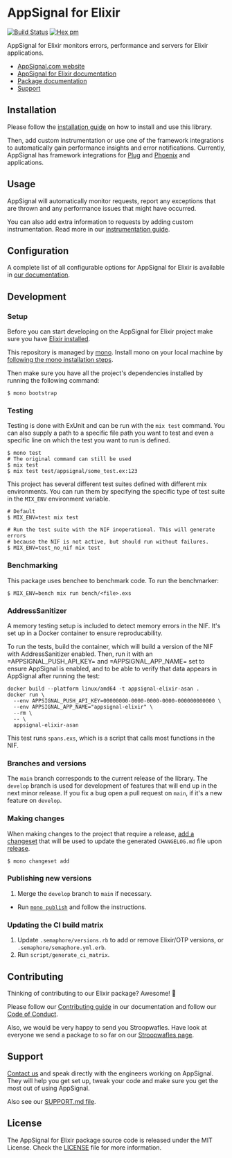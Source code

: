 # AppSignal for Elixir

[![Build Status](https://travis-ci.org/appsignal/appsignal-elixir.png?branch=main)](https://travis-ci.org/appsignal/appsignal-elixir)
[![Hex pm](http://img.shields.io/hexpm/v/appsignal.svg?style=flat)](https://hex.pm/packages/appsignal)

AppSignal for Elixir monitors errors, performance and servers for Elixir
applications.

- [AppSignal.com website](https://www.appsignal.com/elixir)
- [AppSignal for Elixir documentation](https://docs.appsignal.com/elixir/)
- [Package documentation](https://hexdocs.pm/appsignal/)
- [Support][contact]

## Installation

Please follow the [installation
guide](https://docs.appsignal.com/elixir/installation.html) on how to install
and use this library.

Then, add custom instrumentation or use one of the framework integrations to
automatically gain performance insights and error notifications. Currently,
AppSignal has framework integrations for
[Plug](https://github.com/appsignal/appsignal-elixir-plug) and
[Phoenix](https://github.com/appsignal/appsignal-elixir-phoenix) and
applications.

## Usage

AppSignal will automatically monitor requests, report any exceptions that are
thrown and any performance issues that might have occurred.

You can also add extra information to requests by adding custom
instrumentation. Read more in our [instrumentation
guide](https://docs.appsignal.com/elixir/instrumentation/).

## Configuration

A complete list of all configurable options for AppSignal for Elixir is
available in [our
documentation](https://docs.appsignal.com/elixir/configuration/).

## Development

### Setup

Before you can start developing on the AppSignal for Elixir project make sure
you have [Elixir installed](http://elixir-lang.org/install.html).

This repository is managed by [mono](https://github.com/appsignal/mono/).
Install mono on your local machine by [following the mono installation
steps](https://github.com/appsignal/mono/#installation).

Then make sure you have all the project's dependencies installed by running the
following command:

    $ mono bootstrap

### Testing

Testing is done with ExUnit and can be run with the `mix test` command. You can
also supply a path to a specific file path you want to test and even a specific
line on which the test you want to run is defined.

    $ mono test
    # The original command can still be used
    $ mix test
    $ mix test test/appsignal/some_test.ex:123

This project has several different test suites defined with different mix
environments. You can run them by specifying the specific type of test suite in
the `MIX_ENV` environment variable.

    # Default
    $ MIX_ENV=test mix test

    # Run the test suite with the NIF inoperational. This will generate errors
    # because the NIF is not active, but should run without failures.
    $ MIX_ENV=test_no_nif mix test

### Benchmarking

This package uses benchee to benchmark code. To run the benchmarker:

    $ MIX_ENV=bench mix run bench/<file>.exs

### AddressSanitizer

A memory testing setup is included to detect memory errors in the NIF.
It's set up in a Docker container to ensure reproducability.

To run the tests, build the container, which will build a version of the NIF with AddressSanitizer enabled.
Then, run it with an =APPSIGNAL_PUSH_API_KEY= and =APPSIGNAL_APP_NAME= set to ensure AppSignal is enabled, and to be able to verify that data appears in AppSignal after running the test:

    docker build --platform linux/amd64 -t appsignal-elixir-asan .
    docker run \
      --env APPSIGNAL_PUSH_API_KEY=00000000-0000-0000-0000-000000000000 \
      --env APPSIGNAL_APP_NAME="appsignal-elixir" \
      --rm \
      -- \
      appsignal-elixir-asan

This test runs `spans.exs`, which is a script that calls most functions in the NIF.

### Branches and versions

The `main` branch corresponds to the current release of the
library. The `develop` branch is used for development of features that
will end up in the next minor release. If you fix a bug open a pull
request on `main`, if it's a new feature on `develop`.

### Making changes

When making changes to the project that require a release, [add a
changeset](https://github.com/appsignal/mono/#changeset-add) that will be used
to update the generated `CHANGELOG.md` file upon
[release](#publishing-new-version).

    $ mono changeset add

### Publishing new versions

1. Merge the `develop` branch to `main` if necessary.
-  Run [`mono publish`](https://github.com/appsignal/mono/#publish) and follow
   the instructions.

### Updating the CI build matrix

1. Update `.semaphore/versions.rb` to add or remove Elixir/OTP versions, or `.semaphore/semaphore.yml.erb`.
2. Run `script/generate_ci_matrix`.

## Contributing

Thinking of contributing to our Elixir package? Awesome! 🚀

Please follow our [Contributing guide][contributing-guide] in our
documentation and follow our [Code of Conduct][coc].

Also, we would be very happy to send you Stroopwafles. Have look at everyone
we send a package to so far on our [Stroopwafles page][waffles-page].

## Support

[Contact us][contact] and speak directly with the engineers working on
AppSignal. They will help you get set up, tweak your code and make sure you get
the most out of using AppSignal.

Also see our [SUPPORT.md file](SUPPORT.md).

## License

The AppSignal for Elixir package source code is released under the MIT License.
Check the [LICENSE](LICENSE) file for more information.

[contact]: mailto:support@appsignal.com
[contributing-guide]: https://docs.appsignal.com/appsignal/contributing.html
[coc]: https://docs.appsignal.com/appsignal/code-of-conduct.html
[waffles-page]: https://appsignal.com/waffles
